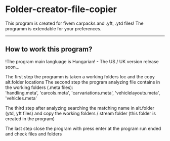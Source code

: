 # Folder-creator-file-copier
This program is created for fivem carpacks and .yft, .ytd files! The programm is extendable for your preferences.

-------------------------
How to work this program?
-------------------------

!The program main langluage is Hungarian!
        - The US / UK version release soon...

The first step the programm is taken a working folders loc and the copy alt.folder locations
The second step the program analyzing file contains in the working folders (.meta files):         
        'handling.meta',
        'carcols.meta',
        'carvariations.meta',
        'vehiclelayouts.meta',
        'vehicles.meta'

The third step after analyzing searching the matching name in alt.folder (ytd, yft files) and copy the working folders / stream folder (this folder is created in the program)

The last step close the program with press enter at the program run ended and check files and folders
